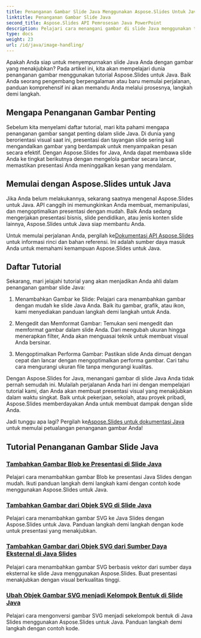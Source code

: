 ```yaml
---
title: Penanganan Gambar Slide Java Menggunakan Aspose.Slides Untuk Java
linktitle: Penanganan Gambar Slide Java
second_title: Aspose.Slides API Pemrosesan Java PowerPoint
description: Pelajari cara menangani gambar di slide Java menggunakan tutorial Aspose.Slides untuk Java. Jelajahi panduan langkah demi langkah untuk pengelolaan gambar yang efisien.
type: docs
weight: 23
url: /id/java/image-handling/
---
```


Apakah Anda siap untuk menyempurnakan slide Java Anda dengan gambar yang menakjubkan? Pada artikel ini, kita akan mempelajari dunia penanganan gambar menggunakan tutorial Aspose.Slides untuk Java. Baik Anda seorang pengembang berpengalaman atau baru memulai perjalanan, panduan komprehensif ini akan memandu Anda melalui prosesnya, langkah demi langkah.

## Mengapa Penanganan Gambar Penting

Sebelum kita menyelami daftar tutorial, mari kita pahami mengapa penanganan gambar sangat penting dalam slide Java. Di dunia yang berorientasi visual saat ini, presentasi dan tayangan slide sering kali mengandalkan gambar yang berdampak untuk menyampaikan pesan secara efektif. Dengan Aspose.Slides for Java, Anda dapat membawa slide Anda ke tingkat berikutnya dengan mengelola gambar secara lancar, memastikan presentasi Anda meninggalkan kesan yang mendalam.

## Memulai dengan Aspose.Slides untuk Java

Jika Anda belum melakukannya, sekarang saatnya mengenal Aspose.Slides untuk Java. API canggih ini memungkinkan Anda membuat, memanipulasi, dan mengoptimalkan presentasi dengan mudah. Baik Anda sedang mengerjakan presentasi bisnis, slide pendidikan, atau jenis konten slide lainnya, Aspose.Slides untuk Java siap membantu Anda.

 Untuk memulai perjalanan Anda, pergilah ke[Dokumentasi API Aspose.Slides](https://reference.aspose.com/slides/java/) untuk informasi rinci dan bahan referensi. Ini adalah sumber daya masuk Anda untuk memahami kemampuan Aspose.Slides untuk Java.

## Daftar Tutorial

Sekarang, mari jelajahi tutorial yang akan menjadikan Anda ahli dalam penanganan gambar slide Java:

1. Menambahkan Gambar ke Slide: Pelajari cara menambahkan gambar dengan mudah ke slide Java Anda. Baik itu gambar, grafik, atau ikon, kami menyediakan panduan langkah demi langkah untuk Anda.

2. Mengedit dan Memformat Gambar: Temukan seni mengedit dan memformat gambar dalam slide Anda. Dari mengubah ukuran hingga menerapkan filter, Anda akan menguasai teknik untuk membuat visual Anda bersinar.

3. Mengoptimalkan Performa Gambar: Pastikan slide Anda dimuat dengan cepat dan lancar dengan mengoptimalkan performa gambar. Cari tahu cara mengurangi ukuran file tanpa mengurangi kualitas.

Dengan Aspose.Slides for Java, menangani gambar di slide Java Anda tidak pernah semudah ini. Mulailah perjalanan Anda hari ini dengan mempelajari tutorial kami, dan Anda akan membuat presentasi visual yang menakjubkan dalam waktu singkat. Baik untuk pekerjaan, sekolah, atau proyek pribadi, Aspose.Slides memberdayakan Anda untuk membuat dampak dengan slide Anda.

 Jadi tunggu apa lagi? Pergilah ke[Aspose.Slides untuk dokumentasi Java](https://reference.aspose.com/slides/java/) untuk memulai petualangan penanganan gambar Anda!
## Tutorial Penanganan Gambar Slide Java
### [Tambahkan Gambar Blob ke Presentasi di Slide Java](./add-blob-image-to-presentation-in-java-slides/)
Pelajari cara menambahkan gambar Blob ke presentasi Java Slides dengan mudah. Ikuti panduan langkah demi langkah kami dengan contoh kode menggunakan Aspose.Slides untuk Java.
### [Tambahkan Gambar dari Objek SVG di Slide Java](./add-image-from-svg-object-in-java-slides/)
Pelajari cara menambahkan gambar SVG ke Java Slides dengan Aspose.Slides untuk Java. Panduan langkah demi langkah dengan kode untuk presentasi yang menakjubkan.
### [Tambahkan Gambar dari Objek SVG dari Sumber Daya Eksternal di Java Slides](./add-image-from-svg-object-from-external-resource-in-java-slides/)
Pelajari cara menambahkan gambar SVG berbasis vektor dari sumber daya eksternal ke slide Java menggunakan Aspose.Slides. Buat presentasi menakjubkan dengan visual berkualitas tinggi.
### [Ubah Objek Gambar SVG menjadi Kelompok Bentuk di Slide Java](./convert-svg-image-object-into-group-of-shapes-in-java-slides/)
Pelajari cara mengonversi gambar SVG menjadi sekelompok bentuk di Java Slides menggunakan Aspose.Slides untuk Java. Panduan langkah demi langkah dengan contoh kode.